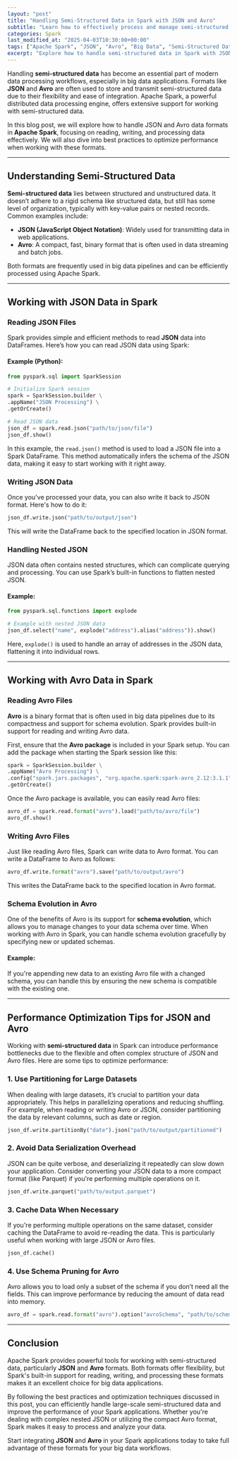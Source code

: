 ```yaml
---
layout: "post"
title: "Handling Semi-Structured Data in Spark with JSON and Avro"
subtitle: "Learn how to effectively process and manage semi-structured data in Apache Spark using JSON and Avro formats."
categories: Spark
last_modified_at: "2025-04-03T10:30:00+00:00"
tags: ["Apache Spark", "JSON", "Avro", "Big Data", "Semi-Structured Data", "Data Processing"]
excerpt: "Explore how to handle semi-structured data in Spark with JSON and Avro formats, optimizing big data workflows and improving performance."
---
```

Handling **semi-structured data** has become an essential part of modern data processing workflows, especially in big data applications. Formats like **JSON** and **Avro** are often used to store and transmit semi-structured data due to their flexibility and ease of integration. Apache Spark, a powerful distributed data processing engine, offers extensive support for working with semi-structured data.

In this blog post, we will explore how to handle JSON and Avro data formats in **Apache Spark**, focusing on reading, writing, and processing data effectively. We will also dive into best practices to optimize performance when working with these formats.

---

## Understanding Semi-Structured Data

**Semi-structured data** lies between structured and unstructured data. It doesn’t adhere to a rigid schema like structured data, but still has some level of organization, typically with key-value pairs or nested records. Common examples include:

- **JSON (JavaScript Object Notation)**: Widely used for transmitting data in web applications.
- **Avro**: A compact, fast, binary format that is often used in data streaming and batch jobs.

Both formats are frequently used in big data pipelines and can be efficiently processed using Apache Spark.

---

## Working with JSON Data in Spark

### Reading JSON Files

Spark provides simple and efficient methods to read **JSON** data into DataFrames. Here’s how you can read JSON data using Spark:

#### Example (Python):

```python
from pyspark.sql import SparkSession

# Initialize Spark session
spark = SparkSession.builder \
.appName("JSON Processing") \
.getOrCreate()

# Read JSON data
json_df = spark.read.json("path/to/json/file")
json_df.show()
```

In this example, the `read.json()` method is used to load a JSON file into a Spark DataFrame. This method automatically infers the schema of the JSON data, making it easy to start working with it right away.

### Writing JSON Data

Once you've processed your data, you can also write it back to JSON format. Here's how to do it:

```python
json_df.write.json("path/to/output/json")
```

This will write the DataFrame back to the specified location in JSON format.

### Handling Nested JSON

JSON data often contains nested structures, which can complicate querying and processing. You can use Spark’s built-in functions to flatten nested JSON.

#### Example:

```python
from pyspark.sql.functions import explode

# Example with nested JSON data
json_df.select("name", explode("address").alias("address")).show()
```

Here, `explode()` is used to handle an array of addresses in the JSON data, flattening it into individual rows.

---

## Working with Avro Data in Spark

### Reading Avro Files

**Avro** is a binary format that is often used in big data pipelines due to its compactness and support for schema evolution. Spark provides built-in support for reading and writing Avro data.

First, ensure that the **Avro package** is included in your Spark setup. You can add the package when starting the Spark session like this:

```python
spark = SparkSession.builder \
.appName("Avro Processing") \
.config("spark.jars.packages", "org.apache.spark:spark-avro_2.12:3.1.1") \
.getOrCreate()
```

Once the Avro package is available, you can easily read Avro files:

```python
avro_df = spark.read.format("avro").load("path/to/avro/file")
avro_df.show()
```

### Writing Avro Files

Just like reading Avro files, Spark can write data to Avro format. You can write a DataFrame to Avro as follows:

```python
avro_df.write.format("avro").save("path/to/output/avro")
```

This writes the DataFrame back to the specified location in Avro format.

### Schema Evolution in Avro

One of the benefits of Avro is its support for **schema evolution**, which allows you to manage changes to your data schema over time. When working with Avro in Spark, you can handle schema evolution gracefully by specifying new or updated schemas.

#### Example:

If you're appending new data to an existing Avro file with a changed schema, you can handle this by ensuring the new schema is compatible with the existing one.

---

## Performance Optimization Tips for JSON and Avro

Working with **semi-structured data** in Spark can introduce performance bottlenecks due to the flexible and often complex structure of JSON and Avro files. Here are some tips to optimize performance:

### 1. **Use Partitioning for Large Datasets**

When dealing with large datasets, it’s crucial to partition your data appropriately. This helps in parallelizing operations and reducing shuffling. For example, when reading or writing Avro or JSON, consider partitioning the data by relevant columns, such as date or region.

```python
json_df.write.partitionBy("date").json("path/to/output/partitioned")
```

### 2. **Avoid Data Serialization Overhead**

JSON can be quite verbose, and deserializing it repeatedly can slow down your application. Consider converting your JSON data to a more compact format (like Parquet) if you're performing multiple operations on it.

```python
json_df.write.parquet("path/to/output.parquet")
```

### 3. **Cache Data When Necessary**

If you're performing multiple operations on the same dataset, consider caching the DataFrame to avoid re-reading the data. This is particularly useful when working with large JSON or Avro files.

```python
json_df.cache()
```

### 4. **Use Schema Pruning for Avro**

Avro allows you to load only a subset of the schema if you don’t need all the fields. This can improve performance by reducing the amount of data read into memory.

```python
avro_df = spark.read.format("avro").option("avroSchema", "path/to/schema.json").load("path/to/avro/file")
```

---

## Conclusion

Apache Spark provides powerful tools for working with semi-structured data, particularly **JSON** and **Avro** formats. Both formats offer flexibility, but Spark's built-in support for reading, writing, and processing these formats makes it an excellent choice for big data applications.

By following the best practices and optimization techniques discussed in this post, you can efficiently handle large-scale semi-structured data and improve the performance of your Spark applications. Whether you're dealing with complex nested JSON or utilizing the compact Avro format, Spark makes it easy to process and analyze your data.

Start integrating **JSON** and **Avro** in your Spark applications today to take full advantage of these formats for your big data workflows.

